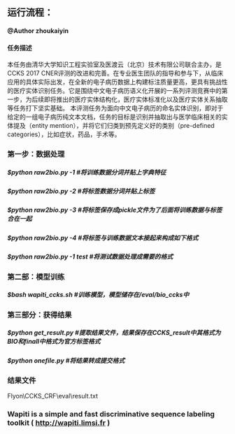 ## 运行流程：
#### @Author zhoukaiyin
#### 任务描述
本任务由清华大学知识工程实验室及医渡云（北京）技术有限公司联合主办，是CCKS 2017 CNER评测的改进和完善。在专业医生团队的指导和参与下，从临床应用的具体实际出发，在全新的电子病历数据上构建标注质量更高，更具有挑战性的医疗实体识别任务。它是围绕中文电子病历语义化开展的一系列评测竞赛中的第一步，为后续即将推出的医疗实体结构化，医疗实体标准化以及医疗实体关系抽取等任务打下坚实基础。
本评测任务为面向中文电子病历的命名实体识别，即对于给定的一组电子病历纯文本文档，任务的目标是识别并抽取出与医学临床相关的实体提及（entity mention），并将它们归类到预先定义好的类别（pre-defined categories），比如症状，药品，手术等。
### 第一步：数据处理

##### $python raw2bio.py -1        #将训练数据分词并贴上字典特征
##### $python raw2bio.py -2        #将标签数据分词并贴上标签
##### $python raw2bio.py -3        #将标签保存成pickle文件为了后面将训练数据与标签合在一起
##### $python raw2bio.py -4        #将标签与训练数据文本接起来构成如下格式
##### $python raw2bio.py -1 test   #将测试数据处理成需要的格式


### 第二部：模型训练


##### $bash wapiti_ccks.sh    #训练模型，模型储存在/eval/bio_ccks中


### 第三部分：获得结果


##### $python get_result.py        #提取结果文件，结果保存在CCKS_result中其格式为BIO和finall中格式为官方标签格式
##### $python onefile.py           #将结果转成提交格式


### 结果文件
Flyon\CCKS_CRF\eval\result.txt


### Wapiti is a simple and fast discriminative sequence labeling toolkit ( http://wapiti.limsi.fr )
